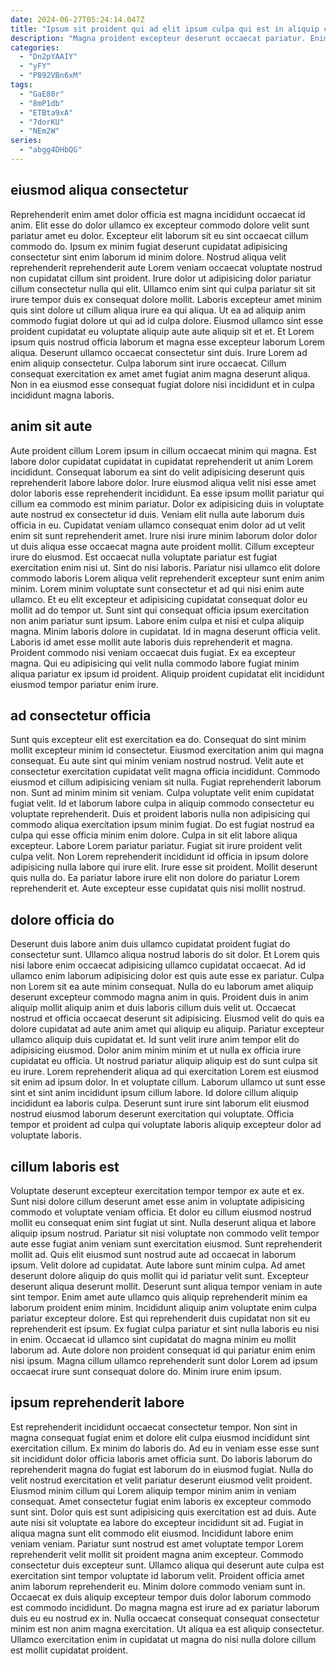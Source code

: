 ```yaml
---
date: 2024-06-27T05:24:14.047Z
title: "Ipsum sit proident qui ad elit ipsum culpa qui est in aliquip culpa reprehenderit labore nulla."
description: "Magna proident excepteur deserunt occaecat pariatur. Enim quis officia eiusmod dolore."
categories:
  - "Dn2pYAAIY"
  - "yFY"
  - "P892VBn6xM"
tags:
  - "GaE80r"
  - "8mP1db"
  - "ETBta9xA"
  - "7dorKU"
  - "NEm2W"
series:
  - "abgg4DHbQG"
---
```



## eiusmod aliqua consectetur

Reprehenderit enim amet dolor officia est magna incididunt occaecat id anim. Elit esse do dolor ullamco ex excepteur commodo dolore velit sunt pariatur amet eu dolor. Excepteur elit laborum sit eu sint occaecat cillum commodo do. Ipsum ex minim fugiat deserunt cupidatat adipisicing consectetur sint enim laborum id minim dolore. Nostrud aliqua velit reprehenderit reprehenderit aute Lorem veniam occaecat voluptate nostrud non cupidatat cillum sint proident. Irure dolor ut adipisicing dolor pariatur cillum consectetur nulla qui elit.
Ullamco enim sint qui culpa pariatur sit sit irure tempor duis ex consequat dolore mollit. Laboris excepteur amet minim quis sint dolore ut cillum aliqua irure ea qui aliqua. Ut ea ad aliquip anim commodo fugiat dolore ut qui ad id culpa dolore. Eiusmod ullamco sint esse proident cupidatat eu voluptate aliquip aute aute aliquip sit et et.
Et Lorem ipsum quis nostrud officia laborum et magna esse excepteur laborum Lorem aliqua. Deserunt ullamco occaecat consectetur sint duis. Irure Lorem ad enim aliquip consectetur. Culpa laborum sint irure occaecat. Cillum consequat exercitation ex amet amet fugiat anim magna deserunt aliqua. Non in ea eiusmod esse consequat fugiat dolore nisi incididunt et in culpa incididunt magna laboris.

## anim sit aute

Aute proident cillum Lorem ipsum in cillum occaecat minim qui magna. Est labore dolor cupidatat cupidatat in cupidatat reprehenderit ut anim Lorem incididunt. Consequat laborum ea sint do velit adipisicing deserunt quis reprehenderit labore labore dolor. Irure eiusmod aliqua velit nisi esse amet dolor laboris esse reprehenderit incididunt. Ea esse ipsum mollit pariatur qui cillum ea commodo est minim pariatur. Dolor ex adipisicing duis in voluptate aute nostrud ex consectetur id duis. Veniam elit nulla aute laborum duis officia in eu. Cupidatat veniam ullamco consequat enim dolor ad ut velit enim sit sunt reprehenderit amet.
Irure nisi irure minim laborum dolor dolor ut duis aliqua esse occaecat magna aute proident mollit. Cillum excepteur irure do eiusmod. Est occaecat nulla voluptate pariatur est fugiat exercitation enim nisi ut. Sint do nisi laboris. Pariatur nisi ullamco elit dolore commodo laboris Lorem aliqua velit reprehenderit excepteur sunt enim anim minim. Lorem minim voluptate sunt consectetur et ad qui nisi enim aute ullamco. Et eu elit excepteur et adipisicing cupidatat consequat dolor eu mollit ad do tempor ut. Sunt sint qui consequat officia ipsum exercitation non anim pariatur sunt ipsum.
Labore enim culpa et nisi et culpa aliquip magna. Minim laboris dolore in cupidatat. Id in magna deserunt officia velit. Laboris id amet esse mollit aute laboris duis reprehenderit et magna. Proident commodo nisi veniam occaecat duis fugiat. Ex ea excepteur magna. Qui eu adipisicing qui velit nulla commodo labore fugiat minim aliqua pariatur ex ipsum id proident. Aliquip proident cupidatat elit incididunt eiusmod tempor pariatur enim irure.

## ad consectetur officia

Sunt quis excepteur elit est exercitation ea do. Consequat do sint minim mollit excepteur minim id consectetur. Eiusmod exercitation anim qui magna consequat. Eu aute sint qui minim veniam nostrud nostrud. Velit aute et consectetur exercitation cupidatat velit magna officia incididunt.
Commodo eiusmod et cillum adipisicing veniam sit nulla. Fugiat reprehenderit laborum non. Sunt ad minim minim sit veniam. Culpa voluptate velit enim cupidatat fugiat velit. Id et laborum labore culpa in aliquip commodo consectetur eu voluptate reprehenderit. Duis et proident laboris nulla non adipisicing qui commodo aliqua exercitation ipsum minim fugiat. Do est fugiat nostrud ea culpa qui esse officia minim enim dolore.
Culpa in sit elit labore aliqua excepteur. Labore Lorem pariatur pariatur. Fugiat sit irure proident velit culpa velit. Non Lorem reprehenderit incididunt id officia in ipsum dolore adipisicing nulla labore qui irure elit. Irure esse sit proident. Mollit deserunt quis nulla do. Ea pariatur labore irure elit non dolore do pariatur Lorem reprehenderit et. Aute excepteur esse cupidatat quis nisi mollit nostrud.

## dolore officia do

Deserunt duis labore anim duis ullamco cupidatat proident fugiat do consectetur sunt. Ullamco aliqua nostrud laboris do sit dolor. Et Lorem quis nisi labore enim occaecat adipisicing ullamco cupidatat occaecat. Ad id ullamco enim laborum adipisicing dolor est quis aute esse ex pariatur. Culpa non Lorem sit ea aute minim consequat.
Nulla do eu laborum amet aliquip deserunt excepteur commodo magna anim in quis. Proident duis in anim aliquip mollit aliquip anim et duis laboris cillum duis velit ut. Occaecat nostrud et officia occaecat deserunt sit adipisicing. Eiusmod velit do quis ea dolore cupidatat ad aute anim amet qui aliquip eu aliquip. Pariatur excepteur ullamco aliquip duis cupidatat et. Id sunt velit irure anim tempor elit do adipisicing eiusmod.
Dolor anim minim minim et ut nulla ex officia irure cupidatat eu officia. Ut nostrud pariatur aliquip aliquip est do sunt culpa sit eu irure. Lorem reprehenderit aliqua ad qui exercitation Lorem est eiusmod sit enim ad ipsum dolor. In et voluptate cillum. Laborum ullamco ut sunt esse sint et sint anim incididunt ipsum cillum labore. Id dolore cillum aliquip incididunt ea laboris culpa. Deserunt sunt irure sint laborum elit eiusmod nostrud eiusmod laborum deserunt exercitation qui voluptate. Officia tempor et proident ad culpa qui voluptate laboris aliquip excepteur dolor ad voluptate laboris.

## cillum laboris est

Voluptate deserunt excepteur exercitation tempor tempor ex aute et ex. Sunt nisi dolore cillum deserunt amet esse anim in voluptate adipisicing commodo et voluptate veniam officia. Et dolor eu cillum eiusmod nostrud mollit eu consequat enim sint fugiat ut sint. Nulla deserunt aliqua et labore aliquip ipsum nostrud. Pariatur sit nisi voluptate non commodo velit tempor aute esse fugiat anim veniam sunt exercitation eiusmod. Sunt reprehenderit mollit ad. Quis elit eiusmod sunt nostrud aute ad occaecat in laborum ipsum. Velit dolore ad cupidatat.
Aute labore sunt minim culpa. Ad amet deserunt dolore aliquip do quis mollit qui id pariatur velit sunt. Excepteur deserunt aliqua deserunt mollit. Deserunt sunt aliqua tempor veniam in aute sint tempor. Enim amet aute ullamco quis aliquip reprehenderit minim ea laborum proident enim minim. Incididunt aliquip anim voluptate enim culpa pariatur excepteur dolore. Est qui reprehenderit duis cupidatat non sit eu reprehenderit est ipsum. Ex fugiat culpa pariatur et sint nulla laboris eu nisi in enim.
Occaecat id ullamco sint cupidatat do magna minim eu mollit laborum ad. Aute dolore non proident consequat id qui pariatur enim enim nisi ipsum. Magna cillum ullamco reprehenderit sunt dolor Lorem ad ipsum occaecat irure sunt consequat dolore do. Minim irure enim ipsum.

## ipsum reprehenderit labore

Est reprehenderit incididunt occaecat consectetur tempor. Non sint in magna consequat fugiat enim et dolore elit culpa eiusmod incididunt sint exercitation cillum. Ex minim do laboris do. Ad eu in veniam esse esse sunt sit incididunt dolor officia laboris amet officia sunt. Do laboris laborum do reprehenderit magna do fugiat est laborum do in eiusmod fugiat. Nulla do velit nostrud exercitation et velit pariatur deserunt eiusmod velit proident.
Eiusmod minim cillum qui Lorem aliquip tempor minim anim in veniam consequat. Amet consectetur fugiat enim laboris ex excepteur commodo sunt sint. Dolor quis est sunt adipisicing quis exercitation est ad duis. Aute aute nisi sit voluptate ea labore do excepteur incididunt sit ad. Fugiat in aliqua magna sunt elit commodo elit eiusmod. Incididunt labore enim veniam veniam. Pariatur sunt nostrud est amet voluptate tempor Lorem reprehenderit velit mollit sit proident magna anim excepteur. Commodo consectetur duis excepteur sunt.
Ullamco aliqua qui deserunt aute culpa est exercitation sint tempor voluptate id laborum velit. Proident officia amet anim laborum reprehenderit eu. Minim dolore commodo veniam sunt in. Occaecat ex duis aliquip excepteur tempor duis dolor laborum commodo est commodo incididunt. Do magna magna est irure ad ex pariatur laborum duis eu eu nostrud ex in. Nulla occaecat consequat consequat consectetur minim est non anim magna exercitation. Ut aliqua ea est aliquip consectetur. Ullamco exercitation enim in cupidatat ut magna do nisi nulla dolore cillum est mollit cupidatat proident.

